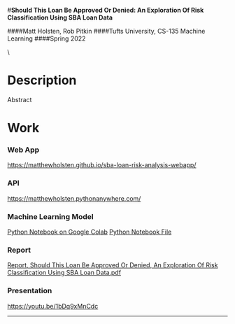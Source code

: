 #**Should This Loan Be Approved Or Denied: An Exploration Of Risk Classification Using SBA Loan Data**

####Matt Holsten, Rob Pitkin
####Tufts University, CS-135 Machine Learning
####Spring 2022


\

# Description
Abstract

# Work

### Web App
https://matthewholsten.github.io/sba-loan-risk-analysis-webapp/

### API
https://matthewholsten.pythonanywhere.com/

### Machine Learning Model
[Python Notebook on Google Colab](https://colab.research.google.com/drive/1HVOS9IFwqiPWZ4yIHXls7a4HiP-RmNCM?usp=sharing)
[Python Notebook File]()

### Report
[Report, Should This Loan Be Approved Or Denied, An Exploration Of Risk Classification Using SBA Loan Data.pdf](https://github.com/MatthewHolsten/sba-loan-risk-analysis/blob/a6212e0732338dc7ec98d1d3f250f6a7ce52fd19/Report,%20Should%20This%20Loan%20Be%20Approved%20Or%20Denied,%20An%20Exploration%20Of%20Risk%20Classification%20Using%20SBA%20Loan%20Data.pdf)

### Presentation
https://youtu.be/1bDq9xMnCdc

---
